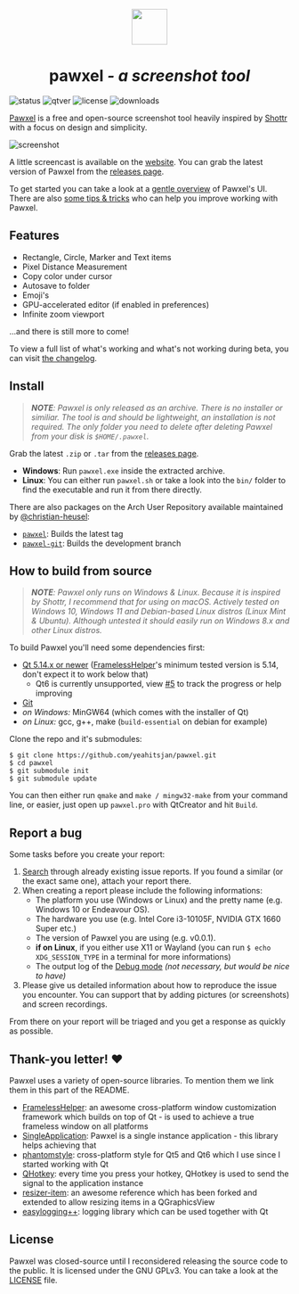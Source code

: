 <p align="center">
  <a href="https://pawxel.rocks">
    <img height="64" width="64" src="https://pawxel.rocks/static/icon_512.png">
  </a>
  <h1 align="center">pawxel<i> - a screenshot tool</i></h1>
</p>

![status](https://img.shields.io/badge/status-beta-blueviolet?style=flat-square) ![qtver](https://img.shields.io/badge/5.14.x+-blue?style=flat-square&logo=qt) ![license](https://img.shields.io/github/license/yeahitsjan/pawxel.svg?style=flat-square) ![downloads](https://img.shields.io/github/downloads/yeahitsjan/pawxel/total.svg?style=flat-square)

[Pawxel](https://pawxel.rocks) is a free and open-source screenshot tool heavily inspired by [Shottr](https://shottr.cc) with a focus on design and simplicity.

![screenshot](https://raw.githubusercontent.com/yeahitsjan/pawxel/develop/.github/screenshots/screenshot-nbg.png)

A little screencast is available on the [website](https://pawxel.rocks/). You can grab the latest version of Pawxel from the [releases page](https://github.com/yeahitsjan/pawxel/tags).

To get started you can take a look at a [gentle overview](https://github.com/yeahitsjan/pawxel/blob/develop/resources/docs/overview.md) of Pawxel's UI. There are also [some tips & tricks](https://github.com/yeahitsjan/pawxel/blob/develop/resources/docs/tips.md) who can help you improve working with Pawxel.

## Features

- Rectangle, Circle, Marker and Text items
- Pixel Distance Measurement
- Copy color under cursor
- Autosave to folder
- Emoji's
- GPU-accelerated editor (if enabled in preferences)
- Infinite zoom viewport

...and there is still more to come!

To view a full list of what's working and what's not working during beta, you can visit [the changelog](https://github.com/yeahitsjan/pawxel/blob/develop/resources/docs/changelog.md).

## Install

> _**NOTE**: Pawxel is only released as an archive. There is no installer or similiar. The tool is and should be lightweight, an installation is not required. The only folder you need to delete after deleting Pawxel from your disk is ``$HOME/.pawxel``._

Grab the latest ``.zip`` or ``.tar`` from the [releases page](https://github.com/yeahitsjan/pawxel/releases).

- **Windows**: Run ``pawxel.exe`` inside the extracted archive.
- **Linux**: You can either run ``pawxel.sh`` or take a look into the ``bin/`` folder to find the executable and run it from there directly.

There are also packages on the Arch User Repository available maintained by [@christian-heusel](https://github.com/christian-heusel):
- [`pawxel`](https://aur.archlinux.org/packages/pawxel): Builds the latest tag
- [`pawxel-git`](https://aur.archlinux.org/packages/pawxel-git): Builds the development branch

## How to build from source

> _**NOTE**: Pawxel only runs on Windows & Linux. Because it is inspired by Shottr, I recommend that for using on macOS. Actively tested on Windows 10, Windows 11 and Debian-based Linux distros (Linux Mint & Ubuntu). Although untested it should easily run on Windows 8.x and other Linux distros._

To build Pawxel you'll need some dependencies first:

- [Qt 5.14.x or newer](https://download.qt.io/archive/qt/5.14/) ([FramelessHelper](https://github.com/wangwenx190/framelesshelper)'s minimum tested version is 5.14, don't expect it to work below that)
    - Qt6 is currently unsupported, view [#5](https://github.com/yeahitsjan/pawxel/issues/5) to track the progress or help improving
- [Git](https://git-scm.com)
- *on Windows:* MinGW64 (which comes with the installer of Qt)
- *on Linux:* gcc, g++, make (``build-essential`` on debian for example)

Clone the repo and it's submodules:

```
$ git clone https://github.com/yeahitsjan/pawxel.git
$ cd pawxel
$ git submodule init
$ git submodule update
```

You can then either run ``qmake`` and ``make / mingw32-make`` from your command line, or easier, just open up ``pawxel.pro`` with QtCreator and hit ``Build``.

## Report a bug

Some tasks before you create your report:

1. [Search](https://github.com/yeahitsjan/pawxel/issues?q=) through already existing issue reports. If you found a similar (or the exact same one), attach your report there.
2. When creating a report please include the following informations:
   - The platform you use (Windows or Linux) and the pretty name (e.g. Windows 10 or Endeavour OS).
   - The hardware you use (e.g. Intel Core i3-10105F, NVIDIA GTX 1660 Super etc.)
   - The version of Pawxel you are using (e.g. v0.0.1).
   - **if on Linux**, if you either use X11 or Wayland (you can run ``$ echo XDG_SESSION_TYPE`` in a terminal for more informations)
   - The output log of the [Debug mode](https://github.com/yeahitsjan/pawxel/blob/develop/resources/docs/tips.md#debug-mode) *(not necessary, but would be nice to have)*
3. Please give us detailed information about how to reproduce the issue you encounter. You can support that by adding pictures (or screenshots) and screen recordings.

From there on your report will be triaged and you get a response as quickly as possible.

## Thank-you letter! :heart:

Pawxel uses a variety of open-source libraries. To mention them we link them in this part of the README.

- [FramelessHelper](https://github.com/wangwenx190/framelesshelper): an awesome cross-platform window customization framework which builds on top of Qt - is used to achieve a true frameless window on all platforms
- [SingleApplication](https://github.com/itay-grudev/SingleApplication): Pawxel is a single instance application - this library helps achieving that
- [phantomstyle](https://github.com/randrew/phantomstyle): cross-platform style for Qt5 and Qt6 which I use since I started working with Qt
- [QHotkey](https://github.com/Skycoder42/QHotkey): every time you press your hotkey, QHotkey is used to send the signal to the application instance
- [resizer-item](https://github.com/cl0ne/resizer-item): an awesome reference which has been forked and extended to allow resizing items in a QGraphicsView
- [easylogging++](https://github.com/amrayn/easyloggingpp): logging library which can be used together with Qt

## License

Pawxel was closed-source until I reconsidered releasing the source code to the public. It is licensed under the GNU GPLv3. You can take a look at the [LICENSE](https://github.com/yeahitsjan/pawxel/blob/develop/LICENSE) file.
